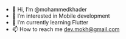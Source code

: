 - 👋 Hi, I’m @mohammedkhader
- 👀 I’m interested in Mobile development
- 🌱 I’m currently learning Flutter
- 📫 How to reach me dev.mokh@gmail.com

<!---
mohammedkhader/mohammedkhader is a ✨ special ✨ repository because its `README.md` (this file) appears on your GitHub profile.
You can click the Preview link to take a look at your changes.
--->
